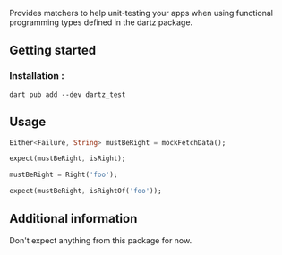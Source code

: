 Provides matchers to help unit-testing your apps when using functional programming types defined in the dartz package.

## Getting started

### Installation :

`dart pub add --dev dartz_test`

## Usage

```dart
Either<Failure, String> mustBeRight = mockFetchData();

expect(mustBeRight, isRight);

mustBeRight = Right('foo');

expect(mustBeRight, isRightOf('foo'));
```

## Additional information

Don't expect anything from this package for now.
